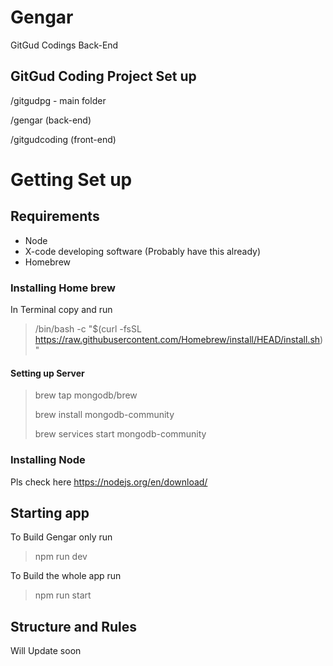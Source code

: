# Gengar
GitGud Codings Back-End

## GitGud Coding Project Set up 

/gitgudpg - main folder

  /gengar (back-end)
  
  /gitgudcoding (front-end)


# Getting Set up 

## Requirements 
- Node 
- X-code developing software (Probably have this already)
- Homebrew 

### Installing Home brew 
In Terminal copy and run 
> /bin/bash -c "$(curl -fsSL https://raw.githubusercontent.com/Homebrew/install/HEAD/install.sh)"

#### Setting up Server
> brew tap mongodb/brew
> 
> brew install mongodb-community
> 
> brew services start mongodb-community


### Installing Node 
Pls check here https://nodejs.org/en/download/

## Starting app 
To Build Gengar only run 

> npm run dev

To Build the whole app run 

> npm run start
> 


## Structure and Rules 

Will Update soon






